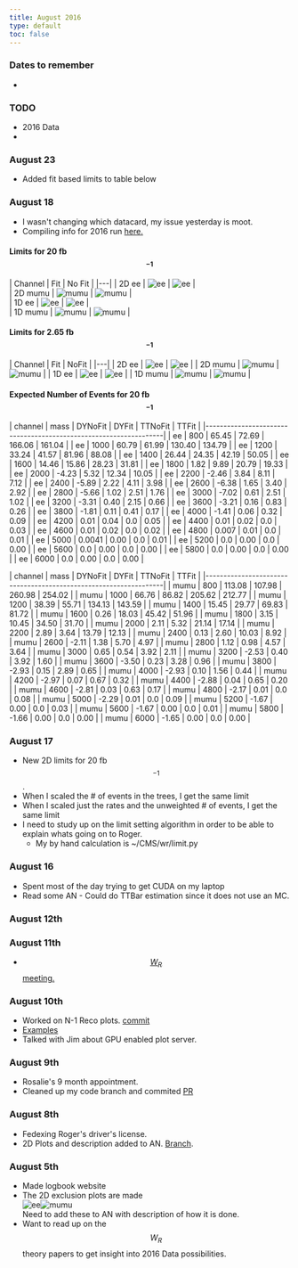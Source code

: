 ```yaml
---
title: August 2016
type: default
toc: false
---
```


### Dates to remember
 *

### TODO
 * 2016 Data
 * 
 
### August 23
 * Added fit based limits to table below

### August 18
 * I wasn't changing which datacard, my issue yesterday is moot. 
 * Compiling info for 2016 run [here.](../Run2016Notes/)

#### Limits for 20 fb$${}^{-1}$$

| Channel |  Fit | No Fit |
|---|
|  2D  ee    |  ![ee](http://phansen.web.cern.ch/phansen/wr-plots/lim2dWReejj_SHv1920invfb_50toys_tf1fit_limit.png)      |   ![ee](http://phansen.web.cern.ch/phansen/wr-plots/lim2dWReejj_SHv1920invfb_50toys_limit.png)      |  
|  2D  mumu  |  ![mumu](http://phansen.web.cern.ch/phansen/wr-plots/lim2dWRmumujj_SHv1920invfb_50toys_tf1fit_limit.png)  |   ![mumu](http://phansen.web.cern.ch/phansen/wr-plots/lim2dWRmumujj_SHv1920invfb_50toys_limit.png)  |  
|  1D  ee    |  ![ee](http://phansen.web.cern.ch/phansen/wr-plots/limWReejj_SHv1920invfb_50toys_tf1fit_full.png)         |   ![ee](http://phansen.web.cern.ch/phansen/wr-plots/limWReejj_SHv1920invfb_50toys_full.png)         |  
|  1D  mumu  |  ![mumu](http://phansen.web.cern.ch/phansen/wr-plots/limWRmumujj_SHv1920invfb_50toys_tf1fit_full.png)     |   ![mumu](http://phansen.web.cern.ch/phansen/wr-plots/limWRmumujj_SHv1920invfb_50toys_full.png)     |  

#### Limits for 2.65 fb$${}^{-1}$$

| Channel | Fit | NoFit |
|---|
|  2D  ee    | ![ee](http://phansen.web.cern.ch/phansen/wr-plots/lim2dWReejj_SHv1950toys_tf1fit_limit.png)      |   ![ee](http://phansen.web.cern.ch/phansen/wr-plots/lim2dWReejj_SHv19800toys_limit.png)      |
|  2D  mumu  | ![mumu](http://phansen.web.cern.ch/phansen/wr-plots/lim2dWRmumujj_SHv1950toys_tf1fit_limit.png)  |    ![mumu](http://phansen.web.cern.ch/phansen/wr-plots/lim2dWRmumujj_SHv19800toys_limit.png)  |
|  1D  ee    | ![ee](http://phansen.web.cern.ch/phansen/wr-plots/limWReejj_SHv1950toys_tf1fit_full.png)         |   ![ee](http://phansen.web.cern.ch/phansen/wr-plots/limWReejj_SHv19800toys_full.png)         |
|  1D  mumu  | ![mumu](http://phansen.web.cern.ch/phansen/wr-plots/limWRmumujj_SHv1950toys_tf1fit_full.png)     |    ![mumu](http://phansen.web.cern.ch/phansen/wr-plots/limWRmumujj_SHv19800toys_full.png)     |

<a name="table"></a>

#### Expected Number of Events for 20 fb$${}^{-1}$$ 

|  channel  |  mass  |  DYNoFit  |  DYFit   |  TTNoFit  |  TTFit   |
|------------------------------------------------------------------|
|  ee       |  800   |  65.45    |  72.69   |  166.06   |  161.04  |
|  ee       |  1000  |  60.79    |  61.99   |  130.40   |  134.79  |
|  ee       |  1200  |  33.24    |  41.57   |  81.96    |  88.08   |
|  ee       |  1400  |  26.44    |  24.35   |  42.19    |  50.05   |
|  ee       |  1600  |  14.46    |  15.86   |  28.23    |  31.81   |
|  ee       |  1800  |  1.82     |  9.89    |  20.79    |  19.33   |
|  ee       |  2000  |  -4.23    |  5.32    |  12.34    |  10.05   |
|  ee       |  2200  |  -2.46    |  3.84    |  8.11     |  7.12    |
|  ee       |  2400  |  -5.89    |  2.22    |  4.11     |  3.98    |
|  ee       |  2600  |  -6.38    |  1.65    |  3.40     |  2.92    |
|  ee       |  2800  |  -5.66    |  1.02    |  2.51     |  1.76    |
|  ee       |  3000  |  -7.02    |  0.61    |  2.51     |  1.02    |
|  ee       |  3200  |  -3.31    |  0.40    |  2.15     |  0.66    |
|  ee       |  3600  |  -3.21    |  0.16    |  0.83     |  0.26    |
|  ee       |  3800  |  -1.81    |  0.11    |  0.41     |  0.17    |
|  ee       |  4000  |  -1.41    |  0.06    |  0.32     |  0.09    |
|  ee       |  4200  |  0.01     |  0.04    |  0.0      |  0.05    |
|  ee       |  4400  |  0.01     |  0.02    |  0.0      |  0.03    |
|  ee       |  4600  |  0.01     |  0.02    |  0.0      |  0.02    |
|  ee       |  4800  |  0.007    |  0.01    |  0.0      |  0.01    |
|  ee       |  5000  |  0.0041   |  0.00    |  0.0      |  0.01    |
|  ee       |  5200  |  0.0      |  0.00    |  0.0      |  0.00    |
|  ee       |  5600  |  0.0      |  0.00    |  0.0      |  0.00    |
|  ee       |  5800  |  0.0      |  0.00    |  0.0      |  0.00    |
|  ee       |  6000  |  0.0      |  0.00    |  0.0      |  0.00    |

|  channel  |  mass  |  DYNoFit  |  DYFit   |  TTNoFit  |  TTFit   |
|------------------------------------------------------------------|
|  mumu     |  800   |  113.08   |  107.98  |  260.98   |  254.02  |
|  mumu     |  1000  |  66.76    |  86.82   |  205.62   |  212.77  |
|  mumu     |  1200  |  38.39    |  55.71   |  134.13   |  143.59  |
|  mumu     |  1400  |  15.45    |  29.77   |  69.83    |  81.72   |
|  mumu     |  1600  |  0.26     |  18.03   |  45.42    |  51.96   |
|  mumu     |  1800  |  3.15     |  10.45   |  34.50    |  31.70   |
|  mumu     |  2000  |  2.11     |  5.32    |  21.14    |  17.14   |
|  mumu     |  2200  |  2.89     |  3.64    |  13.79    |  12.13   |
|  mumu     |  2400  |  0.13     |  2.60    |  10.03    |  8.92    |
|  mumu     |  2600  |  -2.11    |  1.38    |  5.70     |  4.97    |
|  mumu     |  2800  |  1.12     |  0.98    |  4.57     |  3.64    |
|  mumu     |  3000  |  0.65     |  0.54    |  3.92     |  2.11    |
|  mumu     |  3200  |  -2.53    |  0.40    |  3.92     |  1.60    |
|  mumu     |  3600  |  -3.50    |  0.23    |  3.28     |  0.96    |
|  mumu     |  3800  |  -2.93    |  0.15    |  2.89     |  0.65    |
|  mumu     |  4000  |  -2.93    |  0.10    |  1.56     |  0.44    |
|  mumu     |  4200  |  -2.97    |  0.07    |  0.67     |  0.32    |
|  mumu     |  4400  |  -2.88    |  0.04    |  0.65     |  0.20    |
|  mumu     |  4600  |  -2.81    |  0.03    |  0.63     |  0.17    |
|  mumu     |  4800  |  -2.17    |  0.01    |  0.0      |  0.08    |
|  mumu     |  5000  |  -2.29    |  0.01    |  0.0      |  0.09    |
|  mumu     |  5200  |  -1.67    |  0.00    |  0.0      |  0.03    |
|  mumu     |  5600  |  -1.67    |  0.00    |  0.0      |  0.01    |
|  mumu     |  5800  |  -1.66    |  0.00    |  0.0      |  0.00    |
|  mumu     |  6000  |  -1.65    |  0.00    |  0.0      |  0.00    |

### August 17
 * New 2D limits for 20 fb$${}^{-1}$$.
 * When I scaled the # of events in the trees, I get the same limit
 * When I scaled just the rates and the unweighted # of events, I get the same limit
 * I need to study up on the limit setting algorithm in order to be able to explain whats going on to Roger. 
    * My by hand calculation is ~/CMS/wr/limit.py

### August 16

 * Spent most of the day trying to get CUDA on my laptop
 * Read some AN - Could do TTBar estimation since it does not use an MC.

### August 12th

### August 11th
 * [$$W_R$$ meeting.](https://indico.cern.ch/event/562412/)
 
### August 10th
 * Worked on N-1 Reco plots. [commit](https://github.com/UMN-CMS/cms-WR/commit/d9e53a433131f784d7be9d6e96fa25a7f150cf83)
 * [Examples](http://phansen.web.cern.ch/phansen/wr-plots/?match=nminus*800_400*)
 * Talked with Jim about GPU enabled plot server. 

### August 9th
 * Rosalie's 9 month appointment.
 * Cleaned up my code branch and commited [PR](https://github.com/UMN-CMS/cms-WR/pull/77)

### August 8th
 * Fedexing Roger's driver's license.
 * 2D Plots and description added to AN. [Branch](https://gitlab.cern.ch/cms-WR/AN/commits/limits2d). 

### August 5th
 * Made logbook website
 * The 2D exclusion plots are made  
   ![ee](http://phansen.web.cern.ch/phansen/wr-plots/lim2dWReejj_SHv19800toys_limit.png#2)![mumu](http://phansen.web.cern.ch/phansen/wr-plots/lim2dWRmumujj_SHv19800toys_limit.png#2)  
   Need to add these to AN with description of how it is done. 
 * Want to read up on the $$W_R$$ theory papers to get insight into 2016 Data possibilities.

